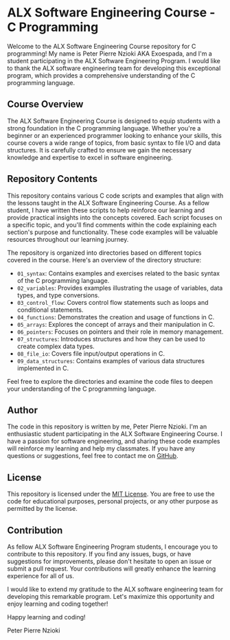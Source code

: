 # ALX Software Engineering Course - C Programming

Welcome to the ALX Software Engineering Course repository for C programming! My name is Peter Pierre Nzioki AKA Exoespada, and I'm a student participating in the ALX Software Engineering Program. I would like to thank the ALX software engineering team for developing this exceptional program, which provides a comprehensive understanding of the C programming language.

## Course Overview
The ALX Software Engineering Course is designed to equip students with a strong foundation in the C programming language. Whether you're a beginner or an experienced programmer looking to enhance your skills, this course covers a wide range of topics, from basic syntax to file I/O and data structures. It is carefully crafted to ensure we gain the necessary knowledge and expertise to excel in software engineering.

## Repository Contents
This repository contains various C code scripts and examples that align with the lessons taught in the ALX Software Engineering Course. As a fellow student, I have written these scripts to help reinforce our learning and provide practical insights into the concepts covered. Each script focuses on a specific topic, and you'll find comments within the code explaining each section's purpose and functionality. These code examples will be valuable resources throughout our learning journey.

The repository is organized into directories based on different topics covered in the course. Here's an overview of the directory structure:

- `01_syntax`: Contains examples and exercises related to the basic syntax of the C programming language.
- `02_variables`: Provides examples illustrating the usage of variables, data types, and type conversions.
- `03_control_flow`: Covers control flow statements such as loops and conditional statements.
- `04_functions`: Demonstrates the creation and usage of functions in C.
- `05_arrays`: Explores the concept of arrays and their manipulation in C.
- `06_pointers`: Focuses on pointers and their role in memory management.
- `07_structures`: Introduces structures and how they can be used to create complex data types.
- `08_file_io`: Covers file input/output operations in C.
- `09_data_structures`: Contains examples of various data structures implemented in C.

Feel free to explore the directories and examine the code files to deepen your understanding of the C programming language.

## Author
The code in this repository is written by me, Peter Pierre Nzioki. I'm an enthusiastic student participating in the ALX Software Engineering Course. I have a passion for software engineering, and sharing these code examples will reinforce my learning and help my classmates. If you have any questions or suggestions, feel free to contact me on [GitHub](https://github.com/exoespada).

## License
This repository is licensed under the [MIT License](LICENSE). You are free to use the code for educational purposes, personal projects, or any other purpose as permitted by the license.

## Contribution
As fellow ALX Software Engineering Program students, I encourage you to contribute to this repository. If you find any issues, bugs, or have suggestions for improvements, please don't hesitate to open an issue or submit a pull request. Your contributions will greatly enhance the learning experience for all of us.

I would like to extend my gratitude to the ALX software engineering team for developing this remarkable program. Let's maximize this opportunity and enjoy learning and coding together!

Happy learning and coding!

Peter Pierre Nzioki
